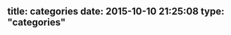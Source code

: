 title: categories
date: 2015-10-10 21:25:08
type: "categories"
---
<script>
	var Hexo = require('hexo');
	var hexo = new Hexo(process.cwd(),{});
	hexo.init().then(function(){
		console.log(hexo.locals.get('posts'));
	});
</script>